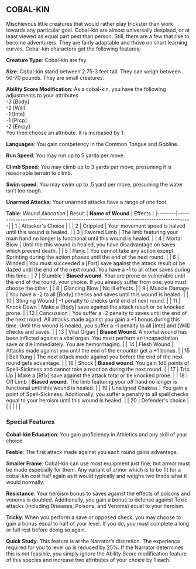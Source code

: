 ## COBAL-KIN
Mischievous little creatures that would rather play trickster than work towards any particular goal. Cobal-kin are almost universally despised, or at least viewed as equal part pest than person. Still, there are a few that rise to become adventurers. They are fairly adaptable and thrive on short learning curves. Cobal-kin characters get the following features;

**Creature Type**: Cobal-kin are fey.

**Size**: Cobal-kin stand between 2.75-3 feet tall. They can weigh between 50-70 pounds. They are small creatures.

**Ability Score Modification**: As a cobal-kin, you have the following adjustments to your attributes  
-3 [Body]  
-2 [Will]  
-1 [Inte]  
-1 [Prcp]  
-2 [Empy]  
You then choose an attribute. It is increased by 1.

**Languages**: You gain competency in the Common Tongue and Gobline.

**Run Speed**: You may run up to 5 yards per move.

**Climb Speed**: You may climb up to 3 yards per move, presuming it is reasonable terrain to climb.

**Swim speed**: You may swim up to .5 yard per move, presuming the water isn’t too rough.

**Unarmed Attacks**: Your unarmed attacks have a range of one foot.

**Table**: *Wound Allocation*
| Result | **Name of Wound** | Effects                                                        |
|--------|-------------------|----------------------------------------------------------------|
|   1    | Attacker's Choice |                                                                |
|   2    | Crippled          | Your movement speed is halved until this wound is healed.      |
|   3    | Favored Limb      | The limb featuring your main hand no longer is functional until this wound is healed. |
|   4    | Mortal Blow       | Until the this wound is healed, you have disadvantage on saves which prevent death. |
|   5    | Panic       | You cannot take any action except Sprinting during the action phases until the end of the next round. |
|   6    | Winded            | You must succeeded a [Fort] save against the attack result or be dazed until the end of the next round. You have a -1 to all other saves during this time.|
|   7    | Stumble | **Biased wound**. Your are prone or vulnerable until the end of the round, your choice. If you already suffer from one, you must choose the other. |
|   8    | Glancing Blow     | No ill effects.                                     |
|   9    | Muscle Damage     | You have a -2 to all [Body] checks and saves until this wound is healed. |
|   10   | Stinging Wound    | -1 penalty to checks until end of next round. |
|   11   | Knock Down | Make a [Body] save against the attack result  or be knocked prone. |
|   12   | Concussion | You suffer a -2 penalty to saves until the end of the next round. All attacks made against you gain a +1 bonus during this time. Until this wound is healed, you suffer a -1 penalty to all [Inte] and [Will] checks and saves. |
|   13   | Vital Organ | **Biased Wound**. A mortal wound has been inflicted against a vital organ. You must perform an incapacitation save or die immediately. You are hemorrhaging. |
|   14   | Flesh Wound | Attacks made against you until the end of the enounter get a +1 bonus. |
|   15   | Bell Rung | The next attack made against you before the end of the next round gets advantage.  |
|   16   | Shock | **Biased wound**. You gain 1d6 points of Spell-Sickness and cannot take a reaction during the next round. |
|   17   | Trip Up           | Make a [Rflx] save against the attack total or be knocked prone.                                  |
|   18   | Off Limb | **Biased wound**. The limb featuring your off hand no longer is functional until this wound is healed. |
|   19   | Unaligned Chakras | You gain a point of Spell-Sickness. Additionally, you suffer a penalty to all spell checks equal to your heroism until this wound is healed. |
|   20   | Defender's choice |                                   |
|        |                                                |                                   |

### Special Features

**Cobal-kin Education**: You gain proficiency in Athletics and any skill of your choice.

**Feeble**: The first attack made against you each round gains advantage.

**Smaller Frame**: Cobal-kin can use most equipment just fine, but armor must be made especially for them. Any variant of armor which is to be fit for a cobal-kin cost half again as it would typically and weighs two thirds what it would normally.

**Resistance**: Your heroism bonus to saves against the effects of poisons and venoms is doubled. Additionally, you gain a bonus to defense against Toxic attacks (including Diseases, Poisons, and Venoms) equal to your heroism.

**Tricky**: When you perform a save or opposed check, you may choose to gain a bonus equal to half of your level. If you do, you must complete a long or full rest before doing so again.

**Quick Study**: This feature is at the Narrator’s discretion. The experience required for you to level up is reduced by 25%. If the Narrator determines this is not feasible, you simply ignore the Ability Score modification feature of this species and increase two attributes of your choice by 1 each.
